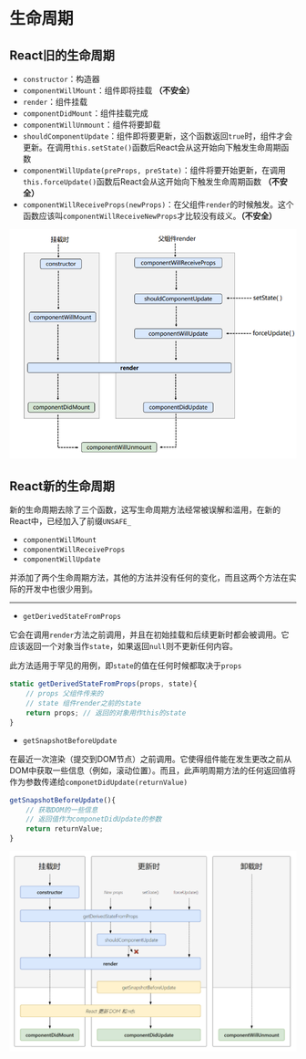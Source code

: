 # 生命周期

## React旧的生命周期

* `constructor`：构造器
* `componentWillMount`：组件即将挂载 **（不安全）**
* `render`：组件挂载
* `componentDidMount`：组件挂载完成
* `componentWillUnmount`：组件将要卸载
* `shouldComponentUpdate`：组件即将要更新，这个函数返回`true`时，组件才会更新。在调用`this.setState()`函数后React会从这开始向下触发生命周期函数
* `componentWillUpdate(preProps, preState)`：组件将要开始更新，在调用`this.forceUpdate()`函数后React会从这开始向下触发生命周期函数 **（不安全）**
* `componentWillReceiveProps(newProps)`：在父组件`render`的时候触发。这个函数应该叫`componentWillReceiveNewProps`才比较没有歧义。**（不安全）**

![](./img/lifecycle-old.png)

## React新的生命周期

新的生命周期去除了三个函数，这写生命周期方法经常被误解和滥用，在新的React中，已经加入了前缀`UNSAFE_`

* `componentWillMount`
* `componentWillReceiveProps`
* `componentWillUpdate`

并添加了两个生命周期方法，其他的方法并没有任何的变化，而且这两个方法在实际的开发中也很少用到。

------

* `getDerivedStateFromProps`

它会在调用`render`方法之前调用，并且在初始挂载和后续更新时都会被调用。它应该返回一个对象当作`state`，如果返回`null`则不更新任何内容。

此方法适用于罕见的用例，即`state`的值在任何时候都取决于`props`

```jsx
static getDerivedStateFromProps(props, state){
    // props 父组件传来的
    // state 组件render之前的state
    return props; // 返回的对象用作this的state
}
```

* `getSnapshotBeforeUpdate`

在最近一次渲染（提交到DOM节点）之前调用。它使得组件能在发生更改之前从DOM中获取一些信息（例如，滚动位置）。而且，此声明周期方法的任何返回值将作为参数传递给`componetDidUpdate(returnValue)`

```jsx
getSnapshotBeforeUpdate(){
    // 获取DOM的一些信息
    // 返回值作为componetDidUpdate的参数
    return returnValue;
}
```

![](./img/lifecycle-new.png)
